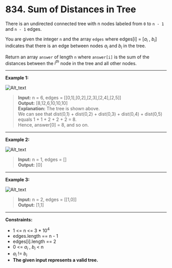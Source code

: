 # 834. Sum of Distances in Tree
There is an undirected connected tree with n nodes labeled from `0` to `n - 1` and `n - 1` edges.

You are given the integer `n` and the array `edges` where edges[i] = [$a_i$ , $b_i$] indicates that there is an edge between nodes $a_i$ and $b_i$ in the tree.

Return an array `answer` of length `n` where `answer[i]` is the sum of the distances between the $i^{th}$ 
node in the tree and all other nodes.

***
**Example 1:**  

![Alt_text](https://assets.leetcode.com/uploads/2021/07/23/lc-sumdist1.jpg)

>**Input:** n = 6, edges = [[0,1],[0,2],[2,3],[2,4],[2,5]]  
**Output:** [8,12,6,10,10,10]  
**Explanation:** The tree is shown above.  
We can see that dist(0,1) + dist(0,2) + dist(0,3) + dist(0,4) + dist(0,5)  
equals 1 + 1 + 2 + 2 + 2 = 8.  
Hence, answer[0] = 8, and so on.
***
**Example 2:**  

![Alt_text](https://assets.leetcode.com/uploads/2021/07/23/lc-sumdist2.jpg)

>**Input:** n = 1, edges = []  
**Output:** [0]
***

**Example 3:**  

![Alt_text](https://assets.leetcode.com/uploads/2021/07/23/lc-sumdist3.jpg)

>**Input:** n = 2, edges = [[1,0]]  
**Output:** [1,1]
***  

**Constraints:**  
- 1 <= n <= 3 * $10^{4}$
- edges.length == n - 1  
- edges[i].length == 2  
- 0 <= $a_i$ , $b_i$ < n  
- $a_i$ != $b_i$  
- **The given input represents a valid tree.**